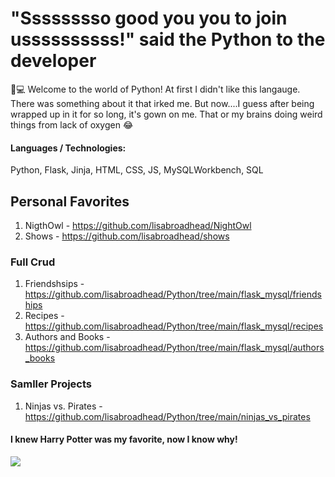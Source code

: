 # "Sssssssso good you you to join ussssssssss!" said the Python to the developer
🐍💻  Welcome to the world of Python! At first I didn't like this langauge. There was something about it that irked me. But now....I guess after being wrapped up in it for so long, it's gown on me. That or my brains doing weird things from lack of oxygen 😂

#### Languages / Technologies:
Python, Flask, Jinja, HTML, CSS, JS, MySQLWorkbench, SQL

## Personal Favorites
1. NigthOwl - https://github.com/lisabroadhead/NightOwl
2. Shows - https://github.com/lisabroadhead/shows

### Full Crud 
1. Friendshsips - https://github.com/lisabroadhead/Python/tree/main/flask_mysql/friendships
3. Recipes - https://github.com/lisabroadhead/Python/tree/main/flask_mysql/recipes
4. Authors and Books - https://github.com/lisabroadhead/Python/tree/main/flask_mysql/authors_books

### Samller Projects
1. Ninjas vs. Pirates - https://github.com/lisabroadhead/Python/tree/main/ninjas_vs_pirates


#### I knew Harry Potter was my favorite, now I know why!
![](https://github.com/lisabroadhead/python_coding_dojo/blob/main/Ei1-My3UMAAwJ4a.jpeg) 

